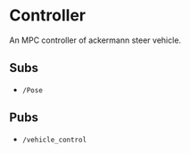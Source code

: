# Controller

An MPC controller of ackermann steer vehicle.

## Subs
* `/Pose` 


## Pubs
* `/vehicle_control` 
